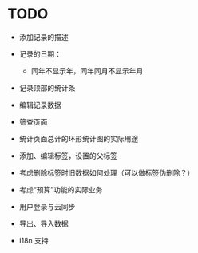 # TODO

- 添加记录的描述
- 记录的日期：
  - 同年不显示年，同年同月不显示年月
- 记录顶部的统计条
- 编辑记录数据

- 筛查页面
- 统计页面总计的环形统计图的实际用途

- 添加、编辑标签，设置的父标签
- 考虑删除标签时旧数据如何处理（可以做标签伪删除？）

- 考虑“预算”功能的实际业务

- 用户登录与云同步
- 导出、导入数据

- i18n 支持